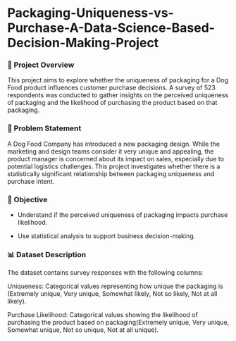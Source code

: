 # Packaging-Uniqueness-vs-Purchase-A-Data-Science-Based-Decision-Making-Project

### 📌 Project Overview

This project aims to explore whether the uniqueness of packaging for a Dog Food product influences customer purchase decisions. A survey of 523 respondents was conducted to gather insights on the perceived uniqueness of packaging and the likelihood of purchasing the product based on that packaging.

### 🎯 Problem Statement

A Dog Food Company has introduced a new packaging design. While the marketing and design teams consider it very unique and appealing, the product manager is concerned about its impact on sales, especially due to potential logistics challenges. This project investigates whether there is a statistically significant relationship between packaging uniqueness and purchase intent.

### 🧠 Objective

- Understand if the perceived uniqueness of packaging impacts purchase likelihood.

- Use statistical analysis to support business decision-making.

### 📊 Dataset Description

The dataset contains survey responses with the following columns:

Uniqueness: Categorical values representing how unique the packaging is (Extremely unique, Very unique, Somewhat likely, Not so likely, Not at all likely).

Purchase Likelihood: Categorical values showing the likelihood of purchasing the product based on packaging(Extremely unique, Very unique, Somewhat unique, Not so unique, Not at all unique).

